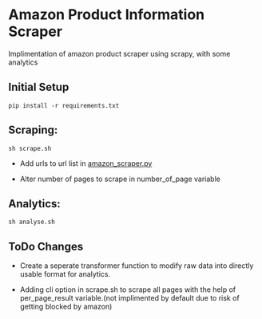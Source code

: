 # Amazon Product Information Scraper
Implimentation of amazon product scraper using scrapy, with some analytics

## Initial Setup

```
pip install -r requirements.txt

```

## Scraping:

```
sh scrape.sh

```

* Add urls to url list in [amazon_scraper.py](https://github.com/Bearbobs/amazon-product-scraper/blob/main/amazon_scraper/spiders/amazon_scraper.py) 

* Alter number of pages to scrape in number_of_page variable 

 ## Analytics:
 
 ```
 sh analyse.sh
 
 ```
 
## ToDo Changes

* Create a seperate transformer function to modify raw data into directly usable format for analytics.

* Adding cli option in scrape.sh to scrape all pages with the help of per_page_result variable.(not implimented by default due to risk of getting blocked by amazon)

